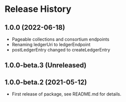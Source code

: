 # Release History

## 1.0.0 (2022-06-18)
- Pageable collections and consortium endpoints
- Renaming ledgerUri to ledgerEndpoint
- postLedgerEntry changed to createLedgerEntry

## 1.0.0-beta.3 (Unreleased)


## 1.0.0-beta.2 (2021-05-12)

- First release of package, see README.md for details.
